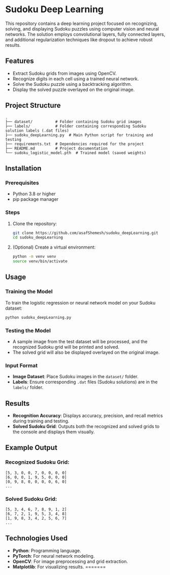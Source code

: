 # Sudoku Deep Learning

This repository contains a deep learning project focused on recognizing, solving, and displaying Sudoku puzzles using computer vision and neural networks. The solution employs convolutional layers, fully connected layers, and additional regularization techniques like dropout to achieve robust results.

## Features
- Extract Sudoku grids from images using OpenCV.
- Recognize digits in each cell using a trained neural network.
- Solve the Sudoku puzzle using a backtracking algorithm.
- Display the solved puzzle overlayed on the original image.

## Project Structure
```
.
├── dataset/          # Folder containing Sudoku grid images
├── labels/           # Folder containing corresponding Sudoku solution labels (.dat files)
├── sudoku_deepLearning.py  # Main Python script for training and testing
├── requirements.txt  # Dependencies required for the project
├── README.md         # Project documentation
└── sudoku_logistic_model.pth  # Trained model (saved weights)
```

## Installation
### Prerequisites
- Python 3.8 or higher
- pip package manager

### Steps
1. Clone the repository:
   ```bash
   git clone https://github.com/asafShemesh/sudoku_deepLearning.git
   cd sudoku_deepLearning
   ```

2. (Optional) Create a virtual environment:
   ```bash
   python -m venv venv
   source venv/bin/activate  
   ```
   
## Usage
### Training the Model
To train the logistic regression or neural network model on your Sudoku dataset:
```bash
python sudoku_deepLearning.py
```

### Testing the Model
- A sample image from the test dataset will be processed, and the recognized Sudoku grid will be printed and solved.
- The solved grid will also be displayed overlayed on the original image.

### Input Format
- **Image Dataset**: Place Sudoku images in the `dataset/` folder.
- **Labels**: Ensure corresponding `.dat` files (Sudoku solutions) are in the `labels/` folder.

## Results
- **Recognition Accuracy**: Displays accuracy, precision, and recall metrics during training and testing.
- **Solved Sudoku Grid**: Outputs both the recognized and solved grids to the console and displays them visually.

## Example Output
### Recognized Sudoku Grid:
```
[5, 3, 0, 0, 7, 0, 0, 0, 0]
[6, 0, 0, 1, 9, 5, 0, 0, 0]
[0, 9, 8, 0, 0, 0, 0, 6, 0]
...
```

### Solved Sudoku Grid:
```
[5, 3, 4, 6, 7, 8, 9, 1, 2]
[6, 7, 2, 1, 9, 5, 3, 4, 8]
[1, 9, 8, 3, 4, 2, 5, 6, 7]
...
```

## Technologies Used
- **Python**: Programming language.
- **PyTorch**: For neural network modeling.
- **OpenCV**: For image preprocessing and grid extraction.
- **Matplotlib**: For visualizing results.
=======
